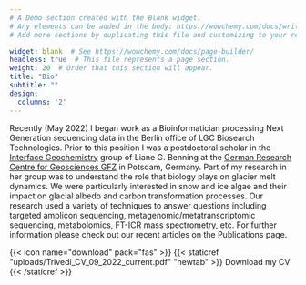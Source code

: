 ```yaml
---
# A Demo section created with the Blank widget.
# Any elements can be added in the body: https://wowchemy.com/docs/writing-markdown-latex/
# Add more sections by duplicating this file and customizing to your requirements.

widget: blank  # See https://wowchemy.com/docs/page-builder/
headless: true  # This file represents a page section.
weight: 20  # Order that this section will appear.
title: "Bio"
subtitle: ""
design:
  columns: '2'
---
```


Recently (May 2022) I began work as a Bioinformatician processing Next Generation sequencing data in the Berlin office of LGC Biosearch Technologies. Prior to this position I was a postdoctoral scholar in the [Interface Geochemistry](https://www.gfz-potsdam.de/en/section/interface-geochemistry/overview/) group of Liane G. Benning at the [German Research Centre for Geosciences GFZ](https://www.gfz-potsdam.de/startseite/) in Potsdam, Germany. Part of my research in her group was to understand the role that biology plays on glacier melt dynamics. We were particularly interested in snow and ice algae and their impact on glacial albedo and carbon transformation processes. Our research used a variety of techniques to answer questions including targeted amplicon sequencing, metagenomic/metatranscriptomic sequencing, metabolomics, FT-ICR mass spectrometry, etc. For further information please check out our recent articles on the Publications page.

{{< icon name="download" pack="fas" >}} {{< staticref "uploads/Trivedi_CV_09_2022_current.pdf" "newtab" >}} Download my CV {{< /staticref >}}

<!-- {{% callout note %}}
{{< icon name="download" pack="fas" >}} Download my {{< staticref "uploads/Trivedi_CV_09_2022_current.pdf" "newtab" >}}CV{{< /staticref >}}.
{{% /callout %}} -->

